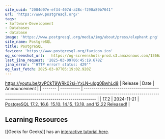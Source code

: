 ```yaml
---
site_uuid: "2084d07e-ef34-407d-a28c-f290a89b7041"
url: 'https://www.postgresql.org/'
tags:
- Software-Development
- Databases
- database
image: 'https://www.postgresql.org/media/img/about/press/elephant.png'
site_name: PostgreSQL
title: PostgreSQL
favicon: 'https://www.postgresql.org/favicon.ico'
og_screenshot_url:   https://og-screenshots-prod.s3.amazonaws.com/1366x768/80/false/71266c81157df78676ca4e6c1c34d011cdffed026f6805526d547dca46d5d415.jpeg
last_jina_request: '2025-03-09T06:45:19.678Z'
jina_error: "'HTTP error! status: 429'"
og_last_fetch: 2025-03-07T05:19:02.920Z
---
```


https://youtu.be/zvPCkT9WRk0?si=YxLN-uIgg0BwhLd8
| Release | Date       | Announcement                                                                                                                                                       |
| ------- | ---------- | ------------------------------------------------------------------------------------------------------------------------------------------------------------------ |
| 17.2    | 2024-11-21 | [PostgreSQL 17.2, 16.6, 15.10, 14.15, 13.18, and 12.22 Released!](https://www.postgresql.org/about/news/postgresql-172-166-1510-1415-1318-and-1222-released-2965/) |


## Learning Resources
[[Geeks for Geeks]] has an [interactive tutorial here](https://www.geeksforgeeks.org/postgresql-tutorial/?ref=outind).
